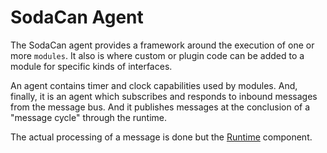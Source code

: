 # SodaCan Agent
The SodaCan agent provides a framework around the execution of one or more  `modules`. It also is where custom or plugin code can be added to a module for specific kinds of interfaces.

An agent contains timer and clock capabilities used by modules. And, finally, it is an agent which subscribes and responds to inbound messages from the message bus. And it publishes messages at the conclusion of a "message cycle" through the runtime.

The actual processing of a message is done but the <a href="../runtime/README.md">Runtime</a> component.

